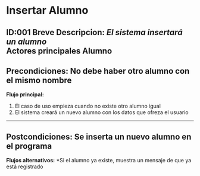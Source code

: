 # Insertar Alumno

**ID:001** 
**Breve Descripcion:** _El sistema insertará un alumno_  
**Actores principales** Alumno
---------------------------------------------------------
**Precondiciones:** No debe haber otro alumno con el mismo nombre
---------------------------------------------------------
**Flujo principal:** 
1. El caso de uso empieza cuando no existe otro alumno igual
2. El sistema creará un nuevo alumno con los datos que ofreza el usuario
----------------------------------------------------------
**Postcondiciones:** Se inserta un nuevo alumno en el programa
----------------------------------------------------------
**Flujos alternativos:** 
*Si el alumno ya existe, muestra un mensaje de que ya está registrado
